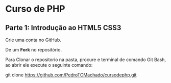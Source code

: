 # Curso de PHP
## Parte 1: Introdução ao HTML5 CSS3

Crie uma conta no GitHub.

De um **Fork** no repositório.

Para Clonar o repositorio na pasta, procure e terminal de comando Git Bash, ao abrir ele execute o seguinte comando:

git clone https://github.com/PedroTCMachado/cursodephp.git
